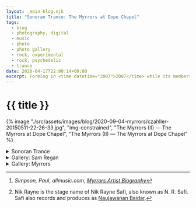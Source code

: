 ```yaml
---
layout: _main-blog.njk
title: "Sonoran Trance: The Myrrors at Dope Chapel"
tags: 
  - blog
  - photography, digital
  - music
  - photo
  - photo gallery
  - rock, experimental
  - rock, psychedelic
  - trance
date: 2020-04-17T22:00:14+00:00
excerpt: Forming in <time datetime="2007">2007</time> while its members were in high school, <span class="h-card p-organization">The Myrrors</span> play <q>a sun-baked, mystical form of psychedelia informed by desert blues, Krautrock, free jazz, and <span class="h-card p-name">Terry Riley</span>-style minimalism.</q>
---
```

<!-- markdownlint-disable MD025 -->
# {{ title }}

<!-- markdownlint-enable MD025 --><mpb-dialog-img>

{% image "./src/assets/images/blog/2020-09-04-myrrors/czahller-20150511-22-26-33.jpg", "img-constrained", "The Myrrors (II) — The Myrrors at Dope Chapel", "The Myrrors (II) — The Myrrors at Dope Chapel" %}</mpb-dialog-img>

<div class="widget__wrapper">
  <details name="tabs">
    <summary>Sonoran Trance</summary>
    <div>

## Sonoran Trance

<div class="drop-cap">

Forming in <time datetime="2007">2007</time> while its members were in high school, <span class="h-card p-organization">The Myrrors</span> play <q>a sun-baked, mystical form of psychedelia informed by desert blues, Krautrock, free jazz, and <span class="h-card p-name">Terry Riley</span>-style minimalism.</q>[^1] The band's lineup has changed several times throughout the years, but always retained a nucleus consisting of co-founders <span class="h-card p-name">Nik Rayne</span>[^2] (guitar and other many other instruments) and <span class="h-card p-name">Grant Beyschau</span> (drums, woodwinds, and brass).

[^1]: <cite class="h-card p-name full-citation">Simpson, Paul</cite>, <cite>allmusic.com</cite>, <cite class="short-work"><a href="//www.allmusic.com/artist/the-myrrors-mn0003360492/biography" target="_blank" rel="external noopener noreferrer">Myrrors Artist Biography</a></cite>

[^2]: Nik Rayne is the stage name of Nik Rayne Safi, also known as <span class="h-card p-name"><abbr class="noscaps">N. R.</abbr> Safi</span>. Safi also records and produces as <a href="//radiokhiyaban.bandcamp.com/album/volume-1" target="_blank" rel="external noopener noreferrer"><span class="h-card p-name p-nickname">Naujawanan Baidar</span></a>.

</div>

When The Myrrors stopped at Norman's <span lass="h-card p-organization">Dope Chapel</span> on their way back from Austin's <span lass="h-card p-organization">Psych Fest</span> in <time datetime="2015-05-11">2015</time>, they comprised Rayne and Beyschau along with <span class="h-card p-name">Connor Gallagher</span> (guitar, 12-string guitar), <span class="h-card p-name">Cody Schwartz</span> (bass), and <span class="h-card p-name">Miguel Urbina</span> (violin).

Experimental composer and guitarist <span class="h-card p-name">Sam Regan</span>, performing as <span class="h-card p-organization">Similarity</span>, opened for The Myrrors.

</div></details><details name="tabs">
    <summary>Gallery: Sam Regan</summary><div>

## Sam Regan

<mpb-dialog-gallery hint rel cols="8">
  
  ![Simlarity (Sam Regan) — At Dope Chapel](/assets/images/blog/2020-09-04-myrrors/czahller-20150511-21-41-21.jpg)
  ![Sam Regan (I) — At Dope Chapel](/assets/images/blog/2020-09-04-myrrors/czahller-20150511-21-41-45.jpg)
  ![Sam Regan (II) — At Dope Chapel](/assets/images/blog/2020-09-04-myrrors/czahller-20150511-21-41-48.jpg)
  ![Sam Regan (III) — At Dope Chapel](/assets/images/blog/2020-09-04-myrrors/czahller-20150511-21-42-15.jpg)
  ![Sam Regan (IV) — At Dope Chapel](/assets/images/blog/2020-09-04-myrrors/czahller-20150511-21-42-31.jpg)
  ![Sam Regan (V) — At Dope Chapel](/assets/images/blog/2020-09-04-myrrors/czahller-20150511-21-43-14.jpg)
  ![Sam Regan (VI) — At Dope Chapel](/assets/images/blog/2020-09-04-myrrors/czahller-20150511-21-43-37.jpg)
  ![Sam Regan (VII) — At Dope Chapel](/assets/images/blog/2020-09-04-myrrors/czahller-20150511-21-44-27.jpg)
  ![Sam Regan (VIII) — At Dope Chapel](/assets/images/blog/2020-09-04-myrrors/czahller-20150511-21-46-33.jpg)
</mpb-dialog-gallery>
</div></details><details name="tabs">
    <summary>Gallery: Myrrors</summary><div>

## Myrrors

<mpb-dialog-gallery hint rel cols="8">
  
  ![The Myrrors (I) — The Myrrors at Dope Chapel](/assets/images/blog/2020-09-04-myrrors/czahller-20150511-22-26-17.jpg)
  ![The Myrrors (II) — The Myrrors at Dope Chapel](/assets/images/blog/2020-09-04-myrrors/czahller-20150511-22-26-33.jpg)
  ![The Myrrors (III) — The Myrrors at Dope Chapel](/assets/images/blog/2020-09-04-myrrors/czahller-20150511-22-26-46.jpg)
  ![The Myrrors (IV) — The Myrrors at Dope Chapel](/assets/images/blog/2020-09-04-myrrors/czahller-20150511-22-26-58.jpg)
  ![Grant Beyschau, Miguel Urbina, Nik Rayne — The Myrrors at Dope Chapel](/assets/images/blog/2020-09-04-myrrors/czahller-20150511-22-27-13.jpg)
  ![Connor Gallagher (I) — The Myrrors at Dope Chapel](/assets/images/blog/2020-09-04-myrrors/czahller-20150511-22-27-26.jpg)
  ![Nik Rayne — The Myrrors at Dope Chapel](/assets/images/blog/2020-09-04-myrrors/czahller-20150511-22-27-37.jpg)
  ![Miguel Urbina (I) — The Myrrors at Dope Chapel](/assets/images/blog/2020-09-04-myrrors/czahller-20150511-22-27-44.jpg)
  ![Connor Gallagher (II) — The Myrrors at Dope Chapel](/assets/images/blog/2020-09-04-myrrors/czahller-20150511-22-29-53.jpg)
  ![Connor Gallagher (III) — The Myrrors at Dope Chapel](/assets/images/blog/2020-09-04-myrrors/czahller-20150511-22-29-58.jpg)
  ![Miguel Urbina (II) — The Myrrors at Dope Chapel](/assets/images/blog/2020-09-04-myrrors/czahller-20150511-22-30-12.jpg)
  ![Cody Schwartz, Connor Gallagher, & Grant Beyschau (I) — The Myrrors at Dope Chapel](/assets/images/blog/2020-09-04-myrrors/czahller-20150511-22-31-53.jpg)
  ![Cody Schwartz, Connor Gallagher, & Grant Beyschau (II) — The Myrrors at Dope Chapel](/assets/images/blog/2020-09-04-myrrors/czahller-20150511-22-32-07.jpg)
  ![Miguel Urbina & Nik Rayne — The Myrrors at Dope Chapel](/assets/images/blog/2020-09-04-myrrors/czahller-20150511-22-32-27.jpg)
  ![Cody Schwartz — The Myrrors at Dope Chapel](/assets/images/blog/2020-09-04-myrrors/czahller-20150511-22-32-37.jpg)
  ![Nik Rayne & Miguel Urbina — The Myrrors at Dope Chapel](/assets/images/blog/2020-09-04-myrrors/czahller-20150511-22-33-07.jpg)
  ![Connor Gallagher & Cody Schwartz — The Myrrors at Dope Chapel](/assets/images/blog/2020-09-04-myrrors/czahller-20150511-22-33-30.jpg)
  ![Grant Beyschau (I) — The Myrrors at Dope Chapel](/assets/images/blog/2020-09-04-myrrors/czahller-20150511-22-33-48.jpg)
  ![Connor Gallagher (IV) — The Myrrors at Dope Chapel](/assets/images/blog/2020-09-04-myrrors/czahller-20150511-22-34-19.jpg)
  ![Miguel Urbina (III) — The Myrrors at Dope Chapel](/assets/images/blog/2020-09-04-myrrors/czahller-20150511-22-35-14.jpg)
  ![Connor Gallagher, Cody Schwartz, Nik Rayne, & Grant Beyschau (I) — The Myrrors at Dope Chapel](/assets/images/blog/2020-09-04-myrrors/czahller-20150511-22-35-32.jpg)
  ![Connor Gallagher, Cody Schwartz, Nik Rayne, & Grant Beyschau (II) — The Myrrors at Dope Chapel](/assets/images/blog/2020-09-04-myrrors/czahller-20150511-22-35-42.jpg)
  ![Nik Rayne & Cody Schwartz — The Myrrors at Dope Chapel](/assets/images/blog/2020-09-04-myrrors/czahller-20150511-22-36-57.jpg)
  ![Cody Schwartz & Grant Beyschau — The Myrrors at Dope Chapel](/assets/images/blog/2020-09-04-myrrors/czahller-20150511-22-38-03.jpg)
  ![Audience (I) — The Myrrors at Dope Chapel](/assets/images/blog/2020-09-04-myrrors/czahller-20150511-22-38-37.jpg)
  ![Grant Beyschau (II) — The Myrrors at Dope Chapel](/assets/images/blog/2020-09-04-myrrors/czahller-20150511-22-40-58.jpg)
  ![Audience (II) — The Myrrors at Dope Chapel](/assets/images/blog/2020-09-04-myrrors/czahller-20150511-22-45-05.jpg)
</mpb-dialog-gallery>
</div></details></div>
